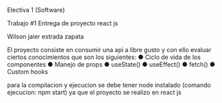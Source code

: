 Electiva 1 (Software)

Trabajo #1 Entrega de proyecto react js

Wilson jaier estrada zapata

El proyecto consiste en consumir una api a libre gusto y con ello evaluar ciertos conocimientos que son los siguientes:
● Ciclo de vida de los componentes
● Manejo de props
● useState()
● useEffect()
● fetch()
● Custom hooks


para la compilacion y ejecucion se debe tener node instalado (comando ejecucion: npm start)
ya que el proyecto se realizo en react js
